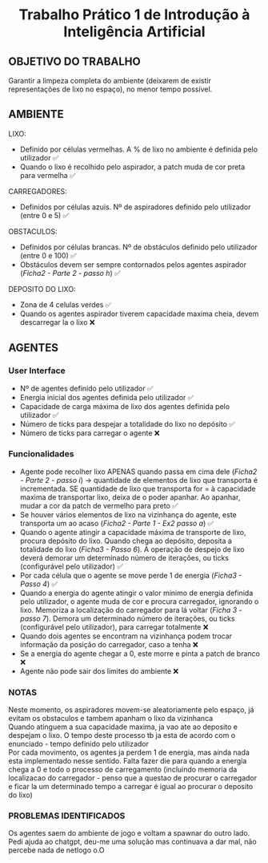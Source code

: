 # <div align="center">Trabalho Prático 1 de Introdução à Inteligência Artificial </div>  

## OBJETIVO DO TRABALHO
Garantir a limpeza completa do ambiente (deixarem de existir representações de lixo no espaço), no menor tempo possível.

## AMBIENTE
LIXO: 
- Definido por células vermelhas. A % de lixo no ambiente é definida pelo utilizador ✅
- Quando o lixo é recolhido pelo aspirador, a patch muda de cor preta para vermelha ✅

CARREGADORES:
- Definidos por células azuis. Nº de aspiradores definido pelo utilizador (entre 0 e 5) ✅

OBSTACULOS:
- Definidos por células brancas. Nº de obstáculos definido pelo utilizador (entre 0 e 100) ✅
- Obstáculos devem ser sempre contornados pelos agentes aspirador (_Ficha2 - Parte 2 - passo h_) ✅

DEPOSITO DO LIXO:
- Zona de 4 celulas verdes ✅
- Quando os agentes aspirador tiverem capacidade maxima cheia, devem descarregar la o lixo ❌




## AGENTES
### User Interface
- Nº de agentes definido pelo utilizador ✅
- Energia inicial dos agentes definida pelo utilizador ✅
- Capacidade de carga máxima de lixo dos agentes definida pelo utilizador ✅
- Número de ticks para despejar a totalidade do lixo no depósito ✅
- Número de ticks para carregar o agente ❌

### Funcionalidades
- Agente pode recolher lixo APENAS quando passa em cima dele (_Ficha2 - Parte 2 - passo i_) -> quantidade de elementos de lixo que transporta é incrementada. SE quantidade de lixo que transporta for = à capacidade maxima de transportar lixo, deixa de o poder apanhar. Ao apanhar, mudar a cor da patch de vermelho para preto ✅
- Se houver vários elementos de lixo na vizinhança do agente, este transporta um ao acaso (_Ficha2 - Parte 1 - Ex2 passo a_) ✅
- Quando o agente atingir a capacidade máxima de transporte de lixo, procura depósito do lixo. Quando chega ao depósito, deposita a totalidade do lixo (_Ficha3 - Passo 6_). A operação de despejo de lixo deverá demorar um determinado número de iterações, ou ticks (configurável pelo utilizador) ✅
- Por cada célula que o agente se move perde 1 de energia  (_Ficha3 - Passo 4_) ✅
- Quando a energia do agente atingir o valor mínimo de energia definida pelo utilizador, o agente muda de cor e procura carregador, ignorando o lixo. Memoriza a localização do carregador para lá voltar (_Ficha 3 - passo 7_). Demora um determinado número de iterações, ou ticks (configurável pelo utilizador), para carregar totalmente ❌
- Quando dois agentes se encontram na vizinhança podem trocar informação da posição do carregador, caso a tenha ❌
- Se a energia do agente chegar a 0, este morre e pinta a patch de branco ❌
- Agente não pode sair dos limites do ambiente ❌


### NOTAS
Neste momento, os aspiradores movem-se aleatoriamente pelo espaço, já evitam os obstaculos e tambem apanham o lixo da vizinhanca</br>
Quando atinguem a sua capacidade maxima, ja vao ate ao deposito e despejam o lixo. O tempo deste processo tb ja esta de acordo com o enunciado - tempo definido pelo utilizador</br>
Por cada movimento, os agentes ja perdem 1 de energia, mas ainda nada esta implementado nesse sentido. Falta fazer die para quando a energia chega a 0 e todo o processo de carregamento (incluindo memoria da localizacao do carregador - penso que a questao de procurar o carregador e ficar la um determinado tempo a carregar é igual ao procurar o deposito do lixo)

### PROBLEMAS IDENTIFICADOS
Os agentes saem do ambiente de jogo e voltam a spawnar do outro lado. Pedi ajuda ao chatgpt, deu-me uma solução mas continuava a dar mal, não percebe nada de netlogo o.O


